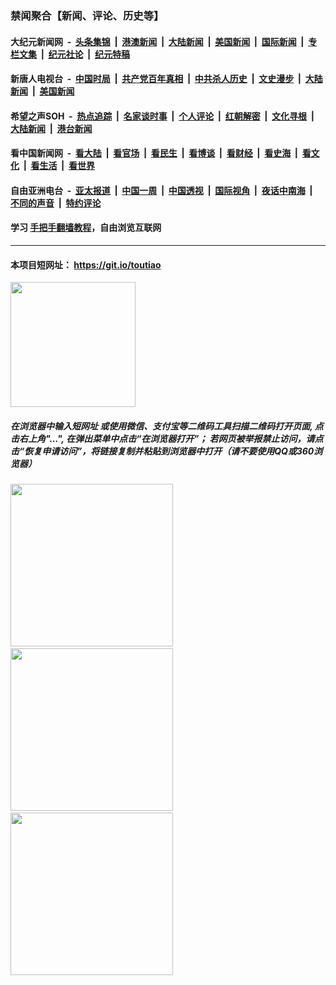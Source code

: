 ### 禁闻聚合【新闻、评论、历史等】

#### 大纪元新闻网 &nbsp;-&nbsp; [头条集锦](indexes/E头条集锦.md?t=02290502) &nbsp;|&nbsp; [港澳新闻](indexes/E港澳新闻.md?t=02290502)  &nbsp;|&nbsp; [大陆新闻](indexes/E大陆新闻.md?t=02290502) &nbsp;|&nbsp; [美国新闻](indexes/E美国新闻.md?t=02290502) &nbsp;|&nbsp; [国际新闻](indexes/E国际新闻.md?t=02290502) &nbsp;|&nbsp; [专栏文集](indexes/E专栏文集.md?t=02290502) &nbsp;|&nbsp; [纪元社论](indexes/E纪元社论.md?t=02290502) &nbsp;|&nbsp; [纪元特稿](indexes/E纪元特稿.md?t=02290502) 

#### 新唐人电视台 &nbsp;-&nbsp; [中国时局](indexes/N中国时局.md?t=02290502) &nbsp;|&nbsp; [共产党百年真相](indexes/N共产党百年真相.md?t=02290502) &nbsp;|&nbsp; [中共杀人历史](indexes/N中共杀人历史.md?t=02290502) &nbsp;|&nbsp; [文史漫步](indexes/N文史漫步.md?t=02290502) &nbsp;|&nbsp; [大陆新闻](indexes/N大陆新闻.md?t=02290502) &nbsp;|&nbsp; [美国新闻](indexes/N美国新闻.md?t=02290502)

#### 希望之声SOH &nbsp;-&nbsp; [热点追踪](indexes/H热点追踪.md?t=02290502) &nbsp;|&nbsp; [名家谈时事](indexes/H名家谈时事.md?t=02290502) &nbsp;|&nbsp; [个人评论](indexes/H个人评论.md?t=02290502)  &nbsp;|&nbsp; [红朝解密](indexes/H红朝解密.md?t=02290502) &nbsp;|&nbsp; [文化寻根](indexes/H文化寻根.md?t=02290502) &nbsp;|&nbsp; [大陆新闻](indexes/H大陆新闻.md?t=02290502) &nbsp;|&nbsp; [港台新闻](indexes/H港台新闻.md?t=02290502)

#### 看中国新闻网 &nbsp;-&nbsp; [看大陆](indexes/S看大陆.md?t=02290502) &nbsp;|&nbsp; [看官场](indexes/S看官场.md?t=02290502) &nbsp;|&nbsp; [看民生](indexes/S看民生.md?t=02290502)  &nbsp;|&nbsp; [看博谈](indexes/S看博谈.md?t=02290502) &nbsp;|&nbsp; [看财经](indexes/S看财经.md?t=02290502) &nbsp;|&nbsp; [看史海](indexes/S看史海.md?t=02290502) &nbsp;|&nbsp; [看文化](indexes/S看文化.md?t=02290502) &nbsp;|&nbsp; [看生活](indexes/S看生活.md?t=02290502) &nbsp;|&nbsp; [看世界](indexes/S看世界.md?t=02290502)

#### 自由亚洲电台 &nbsp;-&nbsp; [亚太报道](indexes/R亚太报道.md?t=02290502) &nbsp;|&nbsp; [中国一周](indexes/R中国一周.md?t=02290502) &nbsp;|&nbsp; [中国透视](indexes/R中国透视.md?t=02290502)  &nbsp;|&nbsp; [国际视角](indexes/R国际视角.md?t=02290502) &nbsp;|&nbsp; [夜话中南海](indexes/R夜话中南海.md?t=02290502) &nbsp;|&nbsp; [不同的声音](indexes/R不同的声音.md?t=02290502) &nbsp;|&nbsp; [特约评论](indexes/R特约评论.md?t=02290502)

#### 学习 [手把手翻墙教程](https://github.com/gfw-breaker/guides/wiki)，自由浏览互联网

----

#### 本项目短网址： https://git.io/toutiao
<img src="https://raw.githubusercontent.com/gfw-breaker/banned-news/master/scripts/img/qr.png" width="200px"/>  

##### 在浏览器中输入短网址 或使用微信、支付宝等二维码工具扫描二维码打开页面, 点击右上角"...", 在弹出菜单中点击“在浏览器打开”； 若网页被举报禁止访问，请点击“恢复申请访问”，将链接复制并粘贴到浏览器中打开（请不要使用QQ或360浏览器）

<img src="https://raw.githubusercontent.com/gfw-breaker/banned-news/master/scripts/img/1.png" width="260px"/> &nbsp; <img src="https://raw.githubusercontent.com/gfw-breaker/banned-news/master/scripts/img/2.png" width="260px"/> &nbsp; <img src="https://raw.githubusercontent.com/gfw-breaker/banned-news/master/scripts/img/3.png" width="260px"/>
